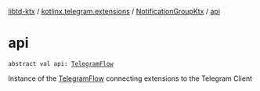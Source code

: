 [libtd-ktx](../../index.md) / [kotlinx.telegram.extensions](../index.md) / [NotificationGroupKtx](index.md) / [api](./api.md)

# api

`abstract val api: `[`TelegramFlow`](../../kotlinx.telegram.core/-telegram-flow/index.md)

Instance of the [TelegramFlow](../../kotlinx.telegram.core/-telegram-flow/index.md) connecting extensions to the Telegram Client

